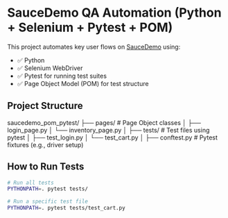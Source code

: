 # SauceDemo QA Automation (Python + Selenium + Pytest + POM)

This project automates key user flows on [SauceDemo](https://www.saucedemo.com) using:

- ✅ Python
- ✅ Selenium WebDriver
- ✅ Pytest for running test suites
- ✅ Page Object Model (POM) for test structure


## Project Structure
saucedemo_pom_pytest/
├── pages/ # Page Object classes
│ ├── login_page.py
│ └── inventory_page.py
│
├── tests/ # Test files using pytest
│ ├── test_login.py
│ └── test_cart.py
│
├── conftest.py # Pytest fixtures (e.g., driver setup)


## How to Run Tests

```bash
# Run all tests
PYTHONPATH=. pytest tests/

# Run a specific test file
PYTHONPATH=. pytest tests/test_cart.py


